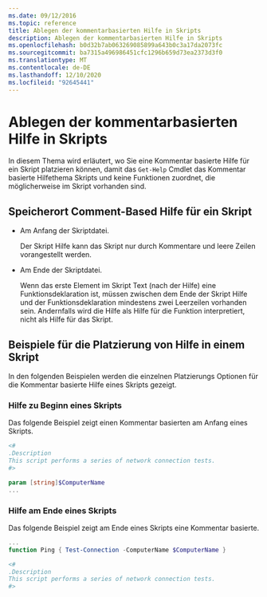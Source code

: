 ```yaml
---
ms.date: 09/12/2016
ms.topic: reference
title: Ablegen der kommentarbasierten Hilfe in Skripts
description: Ablegen der kommentarbasierten Hilfe in Skripts
ms.openlocfilehash: b0d32b7ab063269085899a643b0c3a17da2073fc
ms.sourcegitcommit: ba7315a496986451cfc1296b659d73ea2373d3f0
ms.translationtype: MT
ms.contentlocale: de-DE
ms.lasthandoff: 12/10/2020
ms.locfileid: "92645441"
---
```

# <a name="placing-comment-based-help-in-scripts"></a>Ablegen der kommentarbasierten Hilfe in Skripts

In diesem Thema wird erläutert, wo Sie eine Kommentar basierte Hilfe für ein Skript platzieren können, damit das `Get-Help` Cmdlet das Kommentar basierte Hilfethema Skripts und keine Funktionen zuordnet, die möglicherweise im Skript vorhanden sind.

## <a name="where-to-place-comment-based-help-for-a-script"></a>Speicherort Comment-Based Hilfe für ein Skript

- Am Anfang der Skriptdatei.

  Der Skript Hilfe kann das Skript nur durch Kommentare und leere Zeilen vorangestellt werden.

- Am Ende der Skriptdatei.

  Wenn das erste Element im Skript Text (nach der Hilfe) eine Funktionsdeklaration ist, müssen zwischen dem Ende der Skript Hilfe und der Funktionsdeklaration mindestens zwei Leerzeilen vorhanden sein. Andernfalls wird die Hilfe als Hilfe für die Funktion interpretiert, nicht als Hilfe für das Skript.

## <a name="examples-of-help-placement-in-a-script"></a>Beispiele für die Platzierung von Hilfe in einem Skript

In den folgenden Beispielen werden die einzelnen Platzierungs Optionen für die Kommentar basierte Hilfe eines Skripts gezeigt.

### <a name="help-at-the-beginning-of-a-script"></a>Hilfe zu Beginn eines Skripts

Das folgende Beispiel zeigt einen Kommentar basierten am Anfang eines Skripts.

```powershell
<#
.Description
This script performs a series of network connection tests.
#>

param [string]$ComputerName
...
```

### <a name="help-at-the-end-of-a-script"></a>Hilfe am Ende eines Skripts

 Das folgende Beispiel zeigt am Ende eines Skripts eine Kommentar basierte.

```powershell
...
function Ping { Test-Connection -ComputerName $ComputerName }

<#
.Description
This script performs a series of network connection tests.
#>
```
